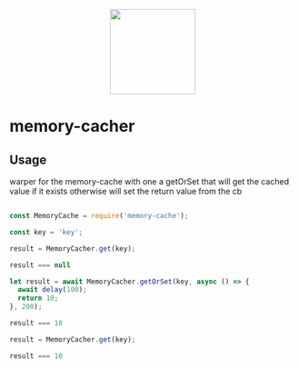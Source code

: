<p align="center">
  <a href="http://logz.io">
    <img height="150px" src="https://logz.io/wp-content/uploads/2017/06/new-logzio-logo.png">
  </a>
</p>


# memory-cacher

## Usage
  warper for the memory-cache with one a getOrSet
  that will get the cached value if it exists otherwise will set the return value from the cb
```javascript

const MemoryCache = require('memory-cache');

const key = 'key';

result = MemoryCacher.get(key);

result === null

let result = await MemoryCacher.getOrSet(key, async () => {
  await delay(100);
  return 10;
}, 200);

result === 10

result = MemoryCacher.get(key);

result === 10

```
